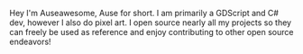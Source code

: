 Hey I'm Auseawesome, Ause for short. I am primarily a GDScript and C# dev, however I also do pixel art. I open source nearly all my projects so they can freely be used as reference and enjoy contributing to other open source endeavors!
